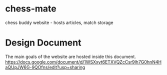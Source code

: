 # chess-mate
chess buddy website - hosts articles, match storage

# Design Document

The main goals of the website are hosted inside this document.
https://docs.google.com/document/d/1WSXxyt6ETXVQZcCsr9lh7G0hnN4HaQUpJW6G-9QOfns/edit?usp=sharing
